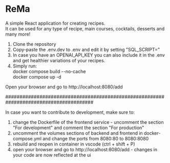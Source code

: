 # ReMa

A simple React application for creating recipes. <br>
It can be used for any type of recipe, main courses, cocktails, desserts and many more!

1. Clone the repository
2. Copy-paste the .env.dev to .env and edit it by setting "SQL_SCRIPT=<location of the createtables.sql>"
3. In case you have an OPENAI_API_KEY you can also include it in the .env and get healthier variations of your recipes.
4. Simply run:<br>
   docker compose build --no-cache<br>
   docker compose up -d

Open your browser and go to http://localhost:8080/add

#######################################################################################

In case you want to contribute to development, make sure to:

1. change the Dockerfile of the frontend service - uncomment the section "For development" and comment the section "For production"
2. uncomment the volumes sections of backend and frontend in docker-compose.yml and change the ports from 8080:80 to 8080:8080
3. rebuild and reopen in container in vscode (ctrl + shift + P)
4. open your browser and go to http://localhost:8080/add - changes in your code are now reflected at the ui
